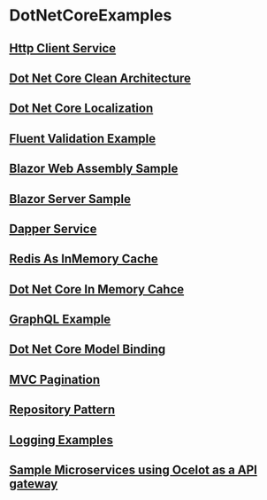 # DotNetCoreExamples

## [Http Client Service](https://github.com/Linn-Thit-Htoo/HttpClientService)

## [Dot Net Core Clean Architecture](https://github.com/Linn-Thit-Htoo/DotNetCoreCleanArchitecture)

## [Dot Net Core Localization](https://github.com/Linn-Thit-Htoo/LocalizationExampleDotNetCore)

## [Fluent Validation Example](https://github.com/Linn-Thit-Htoo/FluentValidationExample)

## [Blazor Web Assembly Sample](https://github.com/Linn-Thit-Htoo/BlazorWasmSample)

## [Blazor Server Sample](https://github.com/Linn-Thit-Htoo/BlazorServerSample)

## [Dapper Service](https://github.com/Linn-Thit-Htoo/DapperService)

## [Redis As InMemory Cache](https://github.com/Linn-Thit-Htoo/RedisCacheDemoDotNetCoreWebApi)

## [Dot Net Core In Memory Cahce](https://github.com/Linn-Thit-Htoo/InMemoryCacheExample)

## [GraphQL Example](https://github.com/Linn-Thit-Htoo/GraphQLExample)

## [Dot Net Core Model Binding](https://github.com/Linn-Thit-Htoo/ModelBindingExample)

## [MVC Pagination](https://github.com/Linn-Thit-Htoo/PaginationExample)

## [Repository Pattern](https://github.com/Linn-Thit-Htoo/RepositoryPatternExample)

## [Logging Examples](https://github.com/Linn-Thit-Htoo/LoggingExamples)

## [Sample Microservices using Ocelot as a API gateway](https://github.com/Linn-Thit-Htoo/Sample-Microservices)
